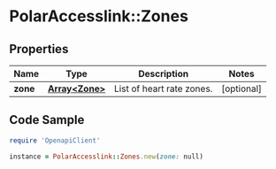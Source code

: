# PolarAccesslink::Zones

## Properties

Name | Type | Description | Notes
------------ | ------------- | ------------- | -------------
**zone** | [**Array&lt;Zone&gt;**](Zone.md) | List of heart rate zones. | [optional]

## Code Sample

```ruby
require 'OpenapiClient'

instance = PolarAccesslink::Zones.new(zone: null)
```


